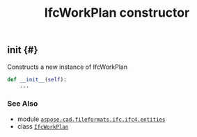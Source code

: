 ﻿---
title: IfcWorkPlan constructor
second_title: Aspose.CAD for Python via .NET API References
description: 
type: docs
weight: 10
url: /python-net/aspose.cad.fileformats.ifc.ifc4.entities/ifcworkplan/__init__/
is_root: false
---

## __init__ {#}

Constructs a new instance of IfcWorkPlan



```python
def __init__(self):
    ...
```





### See Also
* module [`aspose.cad.fileformats.ifc.ifc4.entities`](../../)
* class [`IfcWorkPlan`](/cad/python-net/aspose.cad.fileformats.ifc.ifc4.entities/ifcworkplan)
